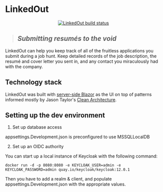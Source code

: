 # LinkedOut
<p align=center>
    <a href="https://github.com/brendenblack/LinkedOut"><img alt="LinkedOut build status" src="https://github.com/brendenblack/LinkedOut/workflows/build/badge.svg" /></a>
</p>

> ## *Submitting resumés to the void*

LinkedOut can help you keep track of all of the fruitless applications you submit during a job hunt. Keep detailed records of the job description, the resumé and cover letter you sent in, and any contact you miraculously had with the company.

## Technology stack
LinkedOut was built with [server-side Blazor]("https://dotnet.microsoft.com/apps/aspnet/web-apps/blazor") as the UI on top of patterns informed mostly by Jason Taylor's [Clean Architecture](https://github.com/jasontaylordev/CleanArchitecture/tree/main/src).


## Setting up the dev environment
1. Set up database access

appsettings.Development.json is preconfigured to use MSSQLLocalDB

2. Set up an OIDC authority

You can start up a local instance of Keycloak with the following command:

`docker run -d -p 8080:8080 -e KEYCLOAK_USER=admin -e KEYCLOAK_PASSWORD=admin quay.io/keycloak/keycloak:12.0.1`

Then you have to add a realm & client, and populate appsettings.Development.json with the appropriate values.